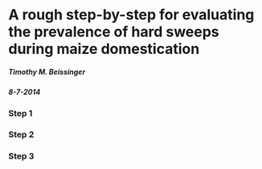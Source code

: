 # A rough step-by-step for evaluating the prevalence of hard sweeps during maize domestication 

##### Timothy M. Beissinger
##### 8-7-2014

### Step 1


### Step 2


### Step 3